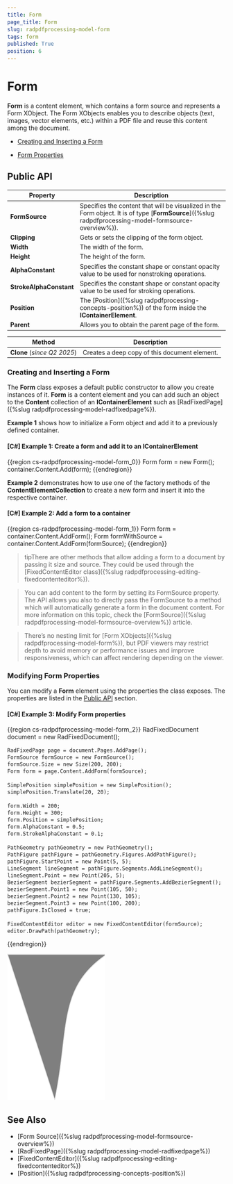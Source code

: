 ```yaml
---
title: Form
page_title: Form
slug: radpdfprocessing-model-form
tags: form
published: True
position: 6
---
```


# Form

__Form__ is a content element, which contains a form source and represents a Form XObject. The Form XObjects enables you to describe objects (text, images, vector elements, etc.) within a PDF file and reuse this content among the document.
      

* [Creating and Inserting a Form](#creating-and-inserting-a-form)

* [Form Properties](#form-properties)

## Public API

| **Property**          | **Description**                                                                                 |
|-----------------------|-------------------------------------------------------------------------------------------------|
| **FormSource**        | Specifies the content that will be visualized in the Form object. It is of type [**FormSource**]({%slug radpdfprocessing-model-formsource-overview%}). |
| **Clipping**          | Gets or sets the clipping of the form object.                                                  |
| **Width**             | The width of the form.                                                                          |
| **Height**            | The height of the form.                                                                         |
| **AlphaConstant**     | Specifies the constant shape or constant opacity value to be used for nonstroking operations.   |
| **StrokeAlphaConstant** | Specifies the constant shape or constant opacity value to be used for stroking operations.      |
| **Position**          | The [Position]({%slug radpdfprocessing-concepts-position%}) of the form inside the __IContainerElement__. |
| **Parent**            | Allows you to obtain the parent page of the form.                                               |

| **Method**            | **Description**                                                                                 |
|-----------------------|-------------------------------------------------------------------------------------------------|
| **Clone** (_since Q2 2025_) | Creates a deep copy of this document element.                                                  |


### Creating and Inserting a Form

The **Form** class exposes a default public constructor to allow you create instances of it. __Form__ is a content element and you can add such an object to the __Content__ collection of an __IContainerElement__ such as [RadFixedPage]({%slug radpdfprocessing-model-radfixedpage%}).
        

__Example 1__ shows how to initialize a Form object and add it to a previously defined container.
    

#### __[C#] Example 1: Create a form and add it to an IContainerElement__

{{region cs-radpdfprocessing-model-form_0}}
	Form form = new Form();
	container.Content.Add(form);
{{endregion}}


__Example 2__ demonstrates how to use one of the factory methods of the __ContentElementCollection__ to create a new form and insert it into the respective container.
        

#### __[C#] Example 2: Add a form to a container__

{{region cs-radpdfprocessing-model-form_1}}
	Form form = container.Content.AddForm();
	Form formWithSource = container.Content.AddForm(formSource);
{{endregion}}


>tipThere are other methods that allow adding a form to a document by passing it size and source. They could be used through the [FixedContentEditor class]({%slug radpdfprocessing-editing-fixedcontenteditor%}).
          
>You can add content to the form by setting its FormSource property. The API allows you also to directly pass the FormSource to a method which will automatically generate a form in the document content. For more information on this topic, check the [FormSource]({%slug radpdfprocessing-model-formsource-overview%}) article.


>There’s no nesting limit for [Form XObjects]({%slug radpdfprocessing-model-form%}), but PDF viewers may restrict depth to avoid memory or performance issues and improve responsiveness, which can affect rendering depending on the viewer.


### Modifying Form Properties

You can modify a __Form__ element using the properties the class exposes. The properties are listed in the [Public API](#public-api) section.  

#### __[C#] Example 3: Modify Form properties__

{{region cs-radpdfprocessing-model-form_2}}
	RadFixedDocument document = new RadFixedDocument();

	RadFixedPage page = document.Pages.AddPage();
	FormSource formSource = new FormSource();
	formSource.Size = new Size(200, 200);
	Form form = page.Content.AddForm(formSource);

	SimplePosition simplePosition = new SimplePosition();
	simplePosition.Translate(20, 20);

	form.Width = 200;
	form.Height = 300;
	form.Position = simplePosition;
	form.AlphaConstant = 0.5;
	form.StrokeAlphaConstant = 0.1;

	PathGeometry pathGeometry = new PathGeometry();
	PathFigure pathFigure = pathGeometry.Figures.AddPathFigure();
	pathFigure.StartPoint = new Point(5, 5);
	LineSegment lineSegment = pathFigure.Segments.AddLineSegment();
	lineSegment.Point = new Point(205, 5);
	BezierSegment bezierSegment = pathFigure.Segments.AddBezierSegment();
	bezierSegment.Point1 = new Point(105, 50);
	bezierSegment.Point2 = new Point(130, 105);
	bezierSegment.Point3 = new Point(100, 200);
	pathFigure.IsClosed = true;

	FixedContentEditor editor = new FixedContentEditor(formSource);
	editor.DrawPath(pathGeometry);
{{endregion}}

![PdfProcessing Modify Form Properties](images/pdf-processing-modify-form-properties.png)

## See Also

 * [Form Source]({%slug radpdfprocessing-model-formsource-overview%})
 * [RadFixedPage]({%slug radpdfprocessing-model-radfixedpage%})
 * [FixedContentEditor]({%slug radpdfprocessing-editing-fixedcontenteditor%})
 * [Position]({%slug radpdfprocessing-concepts-position%})
